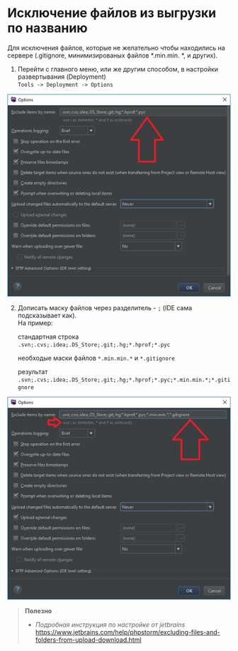 # Исключение файлов из выгрузки по названию

Для исключения файлов, которые не желательно чтобы находились на сервере (.gitignore, минимизированых файлов *.min.min. *, и других).

1. Перейти с главного меню, или же другим способом, в настройки развертывания (Deployment)  
`Tools -> Deployment -> Options`  

![install_less_cmd](excluding.jpg)  

2. Дописать маску файлов через разделитель - `;` (IDE сама подсказывает как).  
На пример:   

    стандартная строка `.svn;.cvs;.idea;.DS_Store;.git;.hg;*.hprof;*.pyc`

    необходые маски файлов `*.min.min.*` и `*.gitignore`

    результат `.svn;.cvs;.idea;.DS_Store;.git;.hg;*.hprof;*.pyc;*.min.min.*;*.gitignore`

![install_less_cmd](excluding1.jpg)

>**Полезно**  
>* *Подробная инструкция по настройке от jetbrains*
https://www.jetbrains.com/help/phpstorm/excluding-files-and-folders-from-upload-download.html